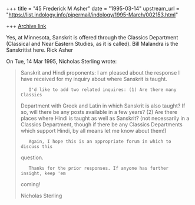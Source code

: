 +++
title = "45 Frederick M Asher"
date = "1995-03-14"
upstream_url = "https://list.indology.info/pipermail/indology/1995-March/002153.html"

+++
[Archive link](https://list.indology.info/pipermail/indology/1995-March/002153.html)

Yes, at Minnesota, Sanskrit is offered through the Classics Department 
(Classical and Near Eastern Studies, as it is called).  Bill Malandra is 
the Sanskritist here.  Rick Asher


On Tue, 14 Mar 1995, Nicholas Sterling wrote:

> Sanskrit and Hindi proponents:
>        I am pleased about the response I have received for my inquiry about
> where Sanskrit is taught.
> 
>        I'd like to add two related inquires: (1) Are there many Classics
> Department with Greek and Latin in which Sanskrit is also taught? If so, will
> there be any posts available in a few years? (2) Are there places where Hindi
> is taught as well as Sanskrit? (not necessarily in a Classics Department,
> though if there be any Classics Departments which support Hindi, by all means
> let me know about them!)
> 
>        Again, I hope this is an appropriate forum in which to discuss this
> question.
> 
>        Thanks for the prior responses. If anyone has further insight, keep 'em
> coming!
> 
> Nicholas Sterling
>  
> 





